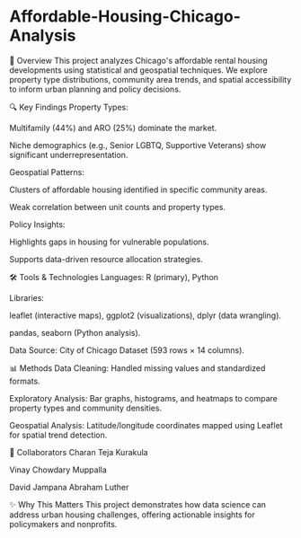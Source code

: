 # Affordable-Housing-Chicago-Analysis

📌 Overview
This project analyzes Chicago's affordable rental housing developments using statistical and geospatial techniques. We explore property type distributions, community area trends, and spatial accessibility to inform urban planning and policy decisions.

🔍 Key Findings
Property Types:

Multifamily (44%) and ARO (25%) dominate the market.

Niche demographics (e.g., Senior LGBTQ, Supportive Veterans) show significant underrepresentation.

Geospatial Patterns:

Clusters of affordable housing identified in specific community areas.

Weak correlation between unit counts and property types.

Policy Insights:

Highlights gaps in housing for vulnerable populations.

Supports data-driven resource allocation strategies.

🛠️ Tools & Technologies
Languages: R (primary), Python

Libraries:

leaflet (interactive maps), ggplot2 (visualizations), dplyr (data wrangling).

pandas, seaborn (Python analysis).

Data Source: City of Chicago Dataset (593 rows × 14 columns).

📊 Methods
Data Cleaning: Handled missing values and standardized formats.

Exploratory Analysis: Bar graphs, histograms, and heatmaps to compare property types and community densities.

Geospatial Analysis: Latitude/longitude coordinates mapped using Leaflet for spatial trend detection.

👥 Collaborators
Charan Teja Kurakula

Vinay Chowdary Muppalla

David Jampana Abraham Luther

✨ Why This Matters
This project demonstrates how data science can address urban housing challenges, offering actionable insights for policymakers and nonprofits.
